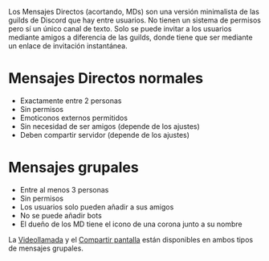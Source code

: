 <!-- TITLE:[ES] Mensajes Directos -->
<!-- SUBTITLE: Información acerca de los Mensajes Directos (MDs) de Discord -->

Los Mensajes Directos (acortando, MDs) son una versión minimalista de las guilds de Discord que hay entre usuarios. No tienen un sistema de permisos pero sí un único canal de texto. Solo se puede invitar a los usuarios mediante amigos a diferencia de las guilds, donde tiene que ser mediante un enlace de invitación instantánea.

# Mensajes Directos normales
* Exactamente entre 2 personas
* Sin permisos
* Emoticonos externos permitidos
* Sin necesidad de ser amigos (depende de los ajustes)
* Deben compartir servidor (depende de los ajustes)
# Mensajes grupales
* Entre al menos 3 personas
* Sin permisos
* Los usuarios solo pueden añadir a sus amigos
* No se puede añadir bots
* El dueño de los MD tiene el icono de una corona junto a su nombre

La [Videollamada](/video-chat) y el [Compartir pantalla](/screensharing) están disponibles en ambos tipos de mensajes grupales.